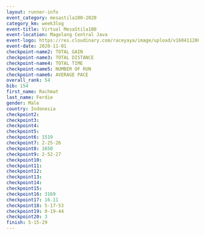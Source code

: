 ```yaml
--- 
layout: runner-info 
event_category: mesastila100-2020 
category_km: week3log 
event-title: Virtual MesaStila100  
event-location: Magelang Central Java 
event-logo: https://res.cloudinary.com/raceyaya/image/upload/v1604112863/3B3F7463-9336-4572-9F07-069DCA7D2527_ndaoxk.jpg 
event-date: 2020-11-01 
checkpoint-name2: TOTAL GAIN 
checkpoint-name3: TOTAL DISTANCE 
checkpoint-name4: TOTAL TIME 
checkpoint-name5: NUMBER OF RUN 
checkpoint-name6: AVERAGE PACE 
overall_rank: 54
bib: 154
first_name: Rachmat
last_name: Ferdie
gender: Male
country: Indonesia
checkpoint2: 
checkpoint3: 
checkpoint4: 
checkpoint5: 
checkpoint6: 1519
checkpoint7: 2-25-26
checkpoint8: 1650
checkpoint9: 2-52-27
checkpoint10: 
checkpoint11: 
checkpoint12: 
checkpoint13: 
checkpoint14: 
checkpoint15: 
checkpoint16: 3169
checkpoint17: 16.11
checkpoint18: 5-17-53
checkpoint19: 0-19-44
checkpoint20: 3
finish: 5-15-29
--- 
```

